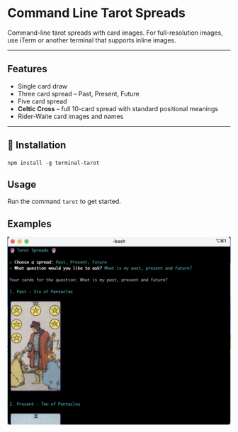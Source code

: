 # Command Line Tarot Spreads

Command-line tarot spreads with card images. For full-resolution images, use iTerm or another terminal that supports inline images.

---

## Features

- Single card draw
- Three card spread – Past, Present, Future
- Five card spread
- **Celtic Cross** – full 10-card spread with standard positional meanings
- Rider-Waite card images and names

---

## 🚀 Installation


`npm install -g terminal-tarot`

## Usage

Run the command `tarot` to get started.

## Examples

![iTerm](https://github.com/michmitz/terminal-tarot/blob/fcc93069a31776b408e6de7be3bc4454015ca56f/screenshots/three-card.png)





